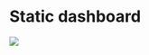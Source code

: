 <h1>Static dashboard</h1>
<img src='https://github.com/user-attachments/assets/45867122-929e-4509-9ef1-0333ca3f0742'>
